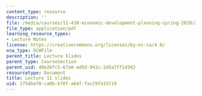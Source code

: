 ```yaml
---
content_type: resource
description: ''
file: /media/courses/11-438-economic-development-planning-spring-2020/2754bef0ca0bb70fa64ffac29fa15f19_MIT11_438s20_lec11.pdf
file_type: application/pdf
learning_resource_types:
- Lecture Notes
license: https://creativecommons.org/licenses/by-nc-sa/4.0/
ocw_type: OCWFile
parent_title: Lecture Slides
parent_type: CourseSection
parent_uid: 49e26fc5-67a8-ed5d-942c-2d5a7ff1d3d2
resourcetype: Document
title: Lecture 11 slides
uid: 2754bef0-ca0b-b70f-a64f-fac29fa15f19
---
```

